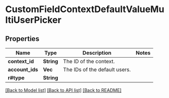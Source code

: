 # CustomFieldContextDefaultValueMultiUserPicker

## Properties

Name | Type | Description | Notes
------------ | ------------- | ------------- | -------------
**context_id** | **String** | The ID of the context. | 
**account_ids** | **Vec<String>** | The IDs of the default users. | 
**r#type** | **String** |  | 

[[Back to Model list]](../README.md#documentation-for-models) [[Back to API list]](../README.md#documentation-for-api-endpoints) [[Back to README]](../README.md)


